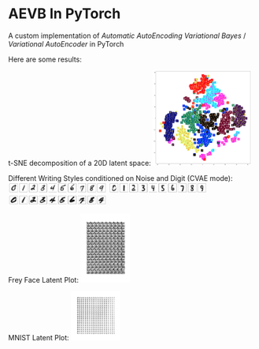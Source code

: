 # AEVB In PyTorch

A custom implementation of *Automatic AutoEncoding Variational Bayes* / *Variational AutoEncoder* in PyTorch

Here are some results:

t-SNE decomposition of a 20D latent space:
<img src="Images/imagetsne.png" alt="tSNE Decomp of 20D latent space" style="width: 200px;"/>

Different Writing Styles conditioned on Noise and Digit (CVAE mode):
<img src="Images/imagecvae1.png  " alt="Style 1" style="width: 200px;"/>
<img src="Images/imagecvae2.png  " alt="Style 2" style="width: 200px;"/>
<img src="Images/imagecvae3.png  " alt="Style 3" style="width: 200px;"/>

Frey Face Latent Plot:
<img src="Images/Frey_4.png" alt="Latent Plot: Frey" style="width: 100px;"/>

MNIST Latent Plot:
<img src="Images/MNIST.png" alt="Latent Plot: MNIST" style="width: 100px;"/>

